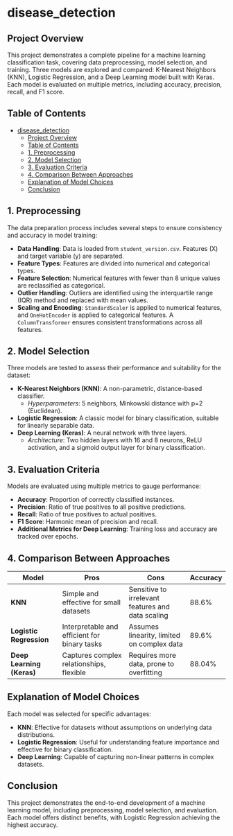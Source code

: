 # disease_detection


## Project Overview

This project demonstrates a complete pipeline for a machine learning classification task, covering data preprocessing, model selection, and training. Three models are explored and compared: K-Nearest Neighbors (KNN), Logistic Regression, and a Deep Learning model built with Keras. Each model is evaluated on multiple metrics, including accuracy, precision, recall, and F1 score.

## Table of Contents

- [disease\_detection](#disease_detection)
  - [Project Overview](#project-overview)
  - [Table of Contents](#table-of-contents)
  - [1. Preprocessing](#1-preprocessing)
  - [2. Model Selection](#2-model-selection)
  - [3. Evaluation Criteria](#3-evaluation-criteria)
  - [4. Comparison Between Approaches](#4-comparison-between-approaches)
  - [Explanation of Model Choices](#explanation-of-model-choices)
  - [Conclusion](#conclusion)

## 1. Preprocessing

The data preparation process includes several steps to ensure consistency and accuracy in model training:

- **Data Handling**: Data is loaded from `student_version.csv`. Features (X) and target variable (y) are separated.
- **Feature Types**: Features are divided into numerical and categorical types.
- **Feature Selection**: Numerical features with fewer than 8 unique values are reclassified as categorical.
- **Outlier Handling**: Outliers are identified using the interquartile range (IQR) method and replaced with mean values.
- **Scaling and Encoding**: `StandardScaler` is applied to numerical features, and `OneHotEncoder` is applied to categorical features. A `ColumnTransformer` ensures consistent transformations across all features.

## 2. Model Selection

Three models are tested to assess their performance and suitability for the dataset:

- **K-Nearest Neighbors (KNN)**: A non-parametric, distance-based classifier.
  - *Hyperparameters*: 5 neighbors, Minkowski distance with p=2 (Euclidean).
- **Logistic Regression**: A classic model for binary classification, suitable for linearly separable data.
- **Deep Learning (Keras)**: A neural network with three layers.
  - *Architecture*: Two hidden layers with 16 and 8 neurons, ReLU activation, and a sigmoid output layer for binary classification.

## 3. Evaluation Criteria

Models are evaluated using multiple metrics to gauge performance:

- **Accuracy**: Proportion of correctly classified instances.
- **Precision**: Ratio of true positives to all positive predictions.
- **Recall**: Ratio of true positives to actual positives.
- **F1 Score**: Harmonic mean of precision and recall.
- **Additional Metrics for Deep Learning**: Training loss and accuracy are tracked over epochs.

## 4. Comparison Between Approaches

| Model               | Pros                                                   | Cons                                                     | Accuracy |
|---------------------|--------------------------------------------------------|----------------------------------------------------------|----------|
| **KNN**             | Simple and effective for small datasets                | Sensitive to irrelevant features and data scaling        | 88.6%    |
| **Logistic Regression** | Interpretable and efficient for binary tasks          | Assumes linearity, limited on complex data               | 89.6%    |
| **Deep Learning (Keras)** | Captures complex relationships, flexible              | Requires more data, prone to overfitting                 | 88.04%   |

## Explanation of Model Choices

Each model was selected for specific advantages:

- **KNN**: Effective for datasets without assumptions on underlying data distributions.
- **Logistic Regression**: Useful for understanding feature importance and effective for binary classification.
- **Deep Learning**: Capable of capturing non-linear patterns in complex datasets.

## Conclusion

This project demonstrates the end-to-end development of a machine learning model, including preprocessing, model selection, and evaluation. Each model offers distinct benefits, with Logistic Regression achieving the highest accuracy.
